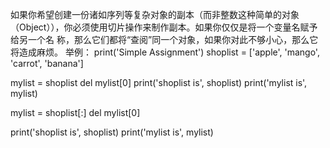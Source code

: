 如果你希望创建一份诸如序列等复杂对象的副本（而非整数这种简单的对象
（Object）），你必须使用切片操作来制作副本。如果你仅仅是将一个变量名赋予给另一个名
称，那么它们都将“查阅”同一个对象，如果你对此不够小心，那么它将造成麻烦。
举例：
print('Simple Assignment')
shoplist = ['apple', 'mango', 'carrot', 'banana']

mylist = shoplist
del mylist[0]
print('shoplist is', shoplist)
print('mylist is', mylist)

mylist = shoplist[:]
del mylist[0]

print('shoplist is', shoplist)
print('mylist is', mylist)
